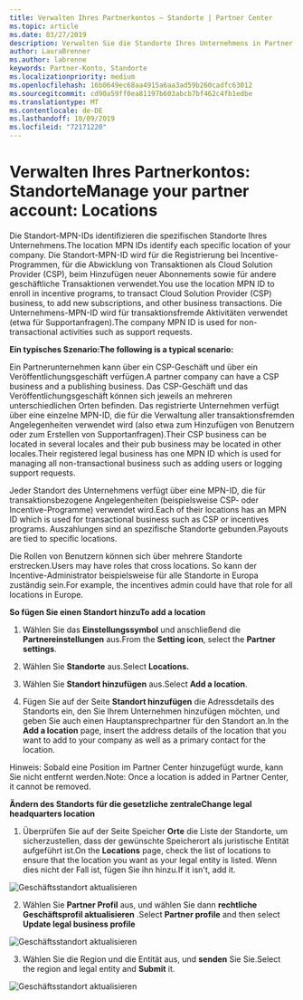 ```yaml
---
title: Verwalten Ihres Partnerkontos – Standorte | Partner Center
ms.topic: article
ms.date: 03/27/2019
description: Verwalten Sie die Standorte Ihres Unternehmens in Partner Center.
author: LauraBrenner
ms.author: labrenne
keywords: Partner-Konto, Standorte
ms.localizationpriority: medium
ms.openlocfilehash: 16b0649ec68aa4915a6aa3ad59b260cadfc63012
ms.sourcegitcommit: cd90a59ff0ea81197b603abcb7bf462c4fb1edbe
ms.translationtype: MT
ms.contentlocale: de-DE
ms.lasthandoff: 10/09/2019
ms.locfileid: "72171220"
---
```

# <a name="manage-your-partner-account-locations"></a><span data-ttu-id="4be2e-104">Verwalten Ihres Partnerkontos: Standorte</span><span class="sxs-lookup"><span data-stu-id="4be2e-104">Manage your partner account: Locations</span></span>

<span data-ttu-id="4be2e-105">Die Standort-MPN-IDs identifizieren die spezifischen Standorte Ihres Unternehmens.</span><span class="sxs-lookup"><span data-stu-id="4be2e-105">The location MPN IDs identify each specific location of your company.</span></span> <span data-ttu-id="4be2e-106">Die Standort-MPN-ID wird für die Registrierung bei Incentive-Programmen, für die Abwicklung von Transaktionen als Cloud Solution Provider (CSP), beim Hinzufügen neuer Abonnements sowie für andere geschäftliche Transaktionen verwendet.</span><span class="sxs-lookup"><span data-stu-id="4be2e-106">You use the location MPN ID to enroll in incentive programs, to transact Cloud Solution Provider (CSP) business, to add new subscriptions, and other business transactions.</span></span> <span data-ttu-id="4be2e-107">Die Unternehmens-MPN-ID wird für transaktionsfremde Aktivitäten verwendet (etwa für Supportanfragen).</span><span class="sxs-lookup"><span data-stu-id="4be2e-107">The company MPN ID is used for non-transactional activities such as support requests.</span></span>

<span data-ttu-id="4be2e-108">**Ein typisches Szenario:**</span><span class="sxs-lookup"><span data-stu-id="4be2e-108">**The following is a typical scenario:**</span></span> 

<span data-ttu-id="4be2e-109">Ein Partnerunternehmen kann über ein CSP-Geschäft und über ein Veröffentlichungsgeschäft verfügen.</span><span class="sxs-lookup"><span data-stu-id="4be2e-109">A partner company can have a CSP business and a publishing business.</span></span> <span data-ttu-id="4be2e-110">Das CSP-Geschäft und das Veröffentlichungsgeschäft können sich jeweils an mehreren unterschiedlichen Orten befinden. Das registrierte Unternehmen verfügt über eine einzelne MPN-ID, die für die Verwaltung aller transaktionsfremden Angelegenheiten verwendet wird (also etwa zum Hinzufügen von Benutzern oder zum Erstellen von Supportanfragen).</span><span class="sxs-lookup"><span data-stu-id="4be2e-110">Their CSP business can be located in several locales and their pub business may be located in other locales.Their registered legal business has one MPN ID which is used for managing all non-transactional business such as adding users or logging support requests.</span></span> 

<span data-ttu-id="4be2e-111">Jeder Standort des Unternehmens verfügt über eine MPN-ID, die für transaktionsbezogene Angelegenheiten (beispielsweise CSP- oder Incentive-Programme) verwendet wird.</span><span class="sxs-lookup"><span data-stu-id="4be2e-111">Each of their locations has an MPN ID which is used for transactional business such as CSP or incentives programs.</span></span> <span data-ttu-id="4be2e-112">Auszahlungen sind an spezifische Standorte gebunden.</span><span class="sxs-lookup"><span data-stu-id="4be2e-112">Payouts are tied to specific locations.</span></span>

<span data-ttu-id="4be2e-113">Die Rollen von Benutzern können sich über mehrere Standorte erstrecken.</span><span class="sxs-lookup"><span data-stu-id="4be2e-113">Users may have roles that cross locations.</span></span> <span data-ttu-id="4be2e-114">So kann der Incentive-Administrator beispielsweise für alle Standorte in Europa zuständig sein.</span><span class="sxs-lookup"><span data-stu-id="4be2e-114">For example, the incentives admin could have that role for all locations in Europe.</span></span>

<span data-ttu-id="4be2e-115">**So fügen Sie einen Standort hinzu**</span><span class="sxs-lookup"><span data-stu-id="4be2e-115">**To add a location**</span></span>

1. <span data-ttu-id="4be2e-116">Wählen Sie das **Einstellungssymbol** und anschließend die **Partnereinstellungen** aus.</span><span class="sxs-lookup"><span data-stu-id="4be2e-116">From the **Setting icon**, select the **Partner settings**.</span></span> 

2. <span data-ttu-id="4be2e-117">Wählen Sie **Standorte** aus.</span><span class="sxs-lookup"><span data-stu-id="4be2e-117">Select **Locations.**</span></span>

3. <span data-ttu-id="4be2e-118">Wählen Sie **Standort hinzufügen** aus.</span><span class="sxs-lookup"><span data-stu-id="4be2e-118">Select **Add a location**.</span></span>  

4. <span data-ttu-id="4be2e-119">Fügen Sie auf der Seite **Standort hinzufügen** die Adressdetails des Standorts ein, den Sie Ihrem Unternehmen hinzufügen möchten, und geben Sie auch einen Hauptansprechpartner für den Standort an.</span><span class="sxs-lookup"><span data-stu-id="4be2e-119">In the **Add a location** page, insert the address details of the location that you want to add to your company as well as a primary contact for the location.</span></span>

<span data-ttu-id="4be2e-120">Hinweis: Sobald eine Position im Partner Center hinzugefügt wurde, kann Sie nicht entfernt werden.</span><span class="sxs-lookup"><span data-stu-id="4be2e-120">Note: Once a location is added in Partner Center, it cannot be removed.</span></span>

<span data-ttu-id="4be2e-121">**Ändern des Standorts für die gesetzliche zentrale**</span><span class="sxs-lookup"><span data-stu-id="4be2e-121">**Change legal headquarters location**</span></span>

1. <span data-ttu-id="4be2e-122">Überprüfen Sie auf der Seite Speicher **Orte** die Liste der Standorte, um sicherzustellen, dass der gewünschte Speicherort als juristische Entität aufgeführt ist.</span><span class="sxs-lookup"><span data-stu-id="4be2e-122">On the **Locations** page, check the list of locations to ensure that the location you want as your legal entity is listed.</span></span> <span data-ttu-id="4be2e-123">Wenn dies nicht der Fall ist, fügen Sie ihn hinzu.</span><span class="sxs-lookup"><span data-stu-id="4be2e-123">If it isn't, add it.</span></span>

![Geschäftsstandort aktualisieren](images/updatepartnerprofile2.png)

2. <span data-ttu-id="4be2e-125">Wählen Sie **Partner Profil** aus, und wählen Sie dann **rechtliche Geschäftsprofil aktualisieren** .</span><span class="sxs-lookup"><span data-stu-id="4be2e-125">Select **Partner profile** and then select **Update legal business profile**</span></span>

![Geschäftsstandort aktualisieren](images/updatepartnerprofile1.png)

3. <span data-ttu-id="4be2e-127">Wählen Sie die Region und die Entität aus, und **senden** Sie Sie.</span><span class="sxs-lookup"><span data-stu-id="4be2e-127">Select the region and legal entity and **Submit** it.</span></span>

![Geschäftsstandort aktualisieren](images/updatepartnerprofile3.png)

